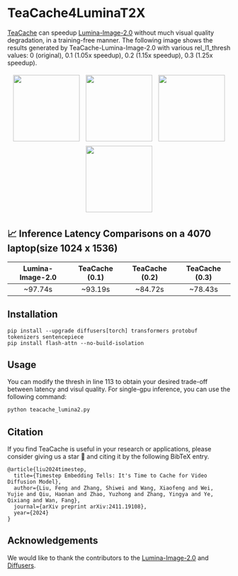<!-- ## **TeaCache4LuminaT2X** -->
# TeaCache4LuminaT2X

[TeaCache](https://github.com/LiewFeng/TeaCache) can speedup [Lumina-Image-2.0](https://github.com/Alpha-VLLM/Lumina-Image-2.0) without much visual quality degradation, in a training-free manner. The following image shows the results generated by TeaCache-Lumina-Image-2.0 with various rel_l1_thresh values: 0 (original), 0.1 (1.05x speedup), 0.2 (1.15x speedup), 0.3 (1.25x speedup).

<p align="center">
    <img src="https://private-user-images.githubusercontent.com/179383288/447037531-1b80195e-57a4-4f8c-a081-9870a1793d09.png?jwt=eyJhbGciOiJIUzI1NiIsInR5cCI6IkpXVCJ9.eyJpc3MiOiJnaXRodWIuY29tIiwiYXVkIjoicmF3LmdpdGh1YnVzZXJjb250ZW50LmNvbSIsImtleSI6ImtleTUiLCJleHAiOjE3NDgxNjU3NTgsIm5iZiI6MTc0ODE2NTQ1OCwicGF0aCI6Ii8xNzkzODMyODgvNDQ3MDM3NTMxLTFiODAxOTVlLTU3YTQtNGY4Yy1hMDgxLTk4NzBhMTc5M2QwOS5wbmc_WC1BbXotQWxnb3JpdGhtPUFXUzQtSE1BQy1TSEEyNTYmWC1BbXotQ3JlZGVudGlhbD1BS0lBVkNPRFlMU0E1M1BRSzRaQSUyRjIwMjUwNTI1JTJGdXMtZWFzdC0xJTJGczMlMkZhd3M0X3JlcXVlc3QmWC1BbXotRGF0ZT0yMDI1MDUyNVQwOTMwNThaJlgtQW16LUV4cGlyZXM9MzAwJlgtQW16LVNpZ25hdHVyZT1iNzU3ODQyNDY2OTQxMzJiMjVkMjVhMGMzOTk3MGY5MTQwYzdkNTI1NGQzNTcwZTU5YjQ4NTY2NWY0NTI1ZjZmJlgtQW16LVNpZ25lZEhlYWRlcnM9aG9zdCJ9.3WarqdpZ9mLUJynP4a0IpB6aPCIojPku0d2ClvdgOrA" width="150" style="margin: 5px;">
    <img src="https://private-user-images.githubusercontent.com/179383288/447037765-9491dee3-9cb7-4807-8153-7cfaec8582f0.png?jwt=eyJhbGciOiJIUzI1NiIsInR5cCI6IkpXVCJ9.eyJpc3MiOiJnaXRodWIuY29tIiwiYXVkIjoicmF3LmdpdGh1YnVzZXJjb250ZW50LmNvbSIsImtleSI6ImtleTUiLCJleHAiOjE3NDgxNjU3NTgsIm5iZiI6MTc0ODE2NTQ1OCwicGF0aCI6Ii8xNzkzODMyODgvNDQ3MDM3NzY1LTk0OTFkZWUzLTljYjctNDgwNy04MTUzLTdjZmFlYzg1ODJmMC5wbmc_WC1BbXotQWxnb3JpdGhtPUFXUzQtSE1BQy1TSEEyNTYmWC1BbXotQ3JlZGVudGlhbD1BS0lBVkNPRFlMU0E1M1BRSzRaQSUyRjIwMjUwNTI1JTJGdXMtZWFzdC0xJTJGczMlMkZhd3M0X3JlcXVlc3QmWC1BbXotRGF0ZT0yMDI1MDUyNVQwOTMwNThaJlgtQW16LUV4cGlyZXM9MzAwJlgtQW16LVNpZ25hdHVyZT0zNjcxZjBhOWZmMzdkNDE1N2EwMjNiNmI3NWQyZTlmYTdjZmY2NTA1YTcwNmFjOTE2ZmQ0NDdlNjcwNmJhZmY5JlgtQW16LVNpZ25lZEhlYWRlcnM9aG9zdCJ9.g5LF6WCXqMzSgMtq1IlLxZiJuzGPtQErzik969D9r84" width="150" style="margin: 5px;">
    <img src="https://private-user-images.githubusercontent.com/179383288/447037881-fcd39c74-ecb2-4e99-ab63-8a6325536193.png?jwt=eyJhbGciOiJIUzI1NiIsInR5cCI6IkpXVCJ9.eyJpc3MiOiJnaXRodWIuY29tIiwiYXVkIjoicmF3LmdpdGh1YnVzZXJjb250ZW50LmNvbSIsImtleSI6ImtleTUiLCJleHAiOjE3NDgxNjU3NTgsIm5iZiI6MTc0ODE2NTQ1OCwicGF0aCI6Ii8xNzkzODMyODgvNDQ3MDM3ODgxLWZjZDM5Yzc0LWVjYjItNGU5OS1hYjYzLThhNjMyNTUzNjE5My5wbmc_WC1BbXotQWxnb3JpdGhtPUFXUzQtSE1BQy1TSEEyNTYmWC1BbXotQ3JlZGVudGlhbD1BS0lBVkNPRFlMU0E1M1BRSzRaQSUyRjIwMjUwNTI1JTJGdXMtZWFzdC0xJTJGczMlMkZhd3M0X3JlcXVlc3QmWC1BbXotRGF0ZT0yMDI1MDUyNVQwOTMwNThaJlgtQW16LUV4cGlyZXM9MzAwJlgtQW16LVNpZ25hdHVyZT1kYTU2MjQwMDMzOGZjYmNhNmY4MWU2YjBlY2M3MDc5ODAwMDQ3ODdjNTlhZDc5MThiN2Q1OGZlMTdhYjAzZDAyJlgtQW16LVNpZ25lZEhlYWRlcnM9aG9zdCJ9.lME_Lu6NvY8Ju56yr9wxxH9UOSrhfleQA_DmSkwKk5Y" width="150" style="margin: 5px;">
    <img src="https://private-user-images.githubusercontent.com/179383288/447037987-ca788c20-a03a-4660-a646-3f454bf4b19f.png?jwt=eyJhbGciOiJIUzI1NiIsInR5cCI6IkpXVCJ9.eyJpc3MiOiJnaXRodWIuY29tIiwiYXVkIjoicmF3LmdpdGh1YnVzZXJjb250ZW50LmNvbSIsImtleSI6ImtleTUiLCJleHAiOjE3NDgxNjU3NTgsIm5iZiI6MTc0ODE2NTQ1OCwicGF0aCI6Ii8xNzkzODMyODgvNDQ3MDM3OTg3LWNhNzg4YzIwLWEwM2EtNDY2MC1hNjQ2LTNmNDU0YmY0YjE5Zi5wbmc_WC1BbXotQWxnb3JpdGhtPUFXUzQtSE1BQy1TSEEyNTYmWC1BbXotQ3JlZGVudGlhbD1BS0lBVkNPRFlMU0E1M1BRSzRaQSUyRjIwMjUwNTI1JTJGdXMtZWFzdC0xJTJGczMlMkZhd3M0X3JlcXVlc3QmWC1BbXotRGF0ZT0yMDI1MDUyNVQwOTMwNThaJlgtQW16LUV4cGlyZXM9MzAwJlgtQW16LVNpZ25hdHVyZT1mOGM5YmEyN2NhMGE0MzZiMjU4MWVkZjYzMTdkNTdmM2E1MTBmYTE5MTgzZmM2ZTQ1YWZlYTc1ZjRiYWNhN2ZjJlgtQW16LVNpZ25lZEhlYWRlcnM9aG9zdCJ9._AN5xub4BCEBCE-DPvxyrVZX7ssg-a5nq7ayg0xiPRs" width="150" style="margin: 5px;">
</p>

## 📈 Inference Latency Comparisons on a 4070 laptop(size 1024 x 1536)


|      Lumina-Image-2.0       |         TeaCache (0.1)        |    TeaCache (0.2)    |     TeaCache (0.3)    |
|:---------------------------:|:-----------------------------:|:--------------------:|:---------------------:|
|         ~97.74s             |        ~93.19s                |     ~84.72s            |       ~78.43s             |

## Installation

```shell
pip install --upgrade diffusers[torch] transformers protobuf tokenizers sentencepiece
pip install flash-attn --no-build-isolation
```

## Usage

You can modify the thresh in line 113 to obtain your desired trade-off between latency and visul quality. For single-gpu inference, you can use the following command:

```bash
python teacache_lumina2.py
```

## Citation
If you find TeaCache is useful in your research or applications, please consider giving us a star 🌟 and citing it by the following BibTeX entry.

```
@article{liu2024timestep,
  title={Timestep Embedding Tells: It's Time to Cache for Video Diffusion Model},
  author={Liu, Feng and Zhang, Shiwei and Wang, Xiaofeng and Wei, Yujie and Qiu, Haonan and Zhao, Yuzhong and Zhang, Yingya and Ye, Qixiang and Wan, Fang},
  journal={arXiv preprint arXiv:2411.19108},
  year={2024}
}
```

## Acknowledgements

We would like to thank the contributors to the [Lumina-Image-2.0](https://github.com/Alpha-VLLM/Lumina-Image-2.0) and [Diffusers](https://github.com/huggingface/diffusers).
